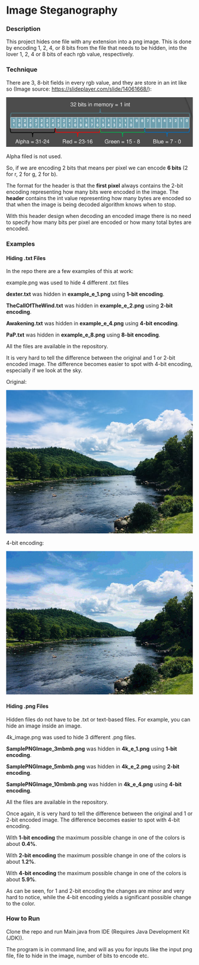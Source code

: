 # Image Steganography

### Description
This project hides one file with any extension into a png image. This is done by encoding 1, 2, 4, or 8 bits from the file that needs to be hidden, into the lover 1, 2, 4 or 8 bits of each rgb value, respectively. 

### Technique 
There are 3, 8-bit fields in every rgb value, and they are store in an int like so (Image source: https://slideplayer.com/slide/14061668/):

![](intRGB.PNG)

Alpha filed is not used.

So, if we are encoding 2 bits that means per pixel we can encode **6 bits** (2 for r, 2 for g, 2 for b).

The format for the header is that the **first pixel** always contains the 2-bit encoding representing how many bits were encoded in the image. The **header** contains the int value representing how many bytes are encoded so that when the image is being decoded algorithm knows when to stop.

With this header design when decoding an encoded image there is no need to specify how many bits per pixel are encoded or how many total bytes are encoded.

### Examples
#### Hiding .txt Files
In the repo there are a few examples of this at work:

example.png was used to hide 4 different .txt files

**dexter.txt** was hidden in **example_e_1.png** using **1-bit encoding**.

**TheCallOfTheWind.txt** was hidden in **example_e_2.png** using **2-bit encoding**.

**Awakening.txt** was hidden in **example_e_4.png** using **4-bit encoding**.

**PaP.txt** was hidden in **example_e_8.png** using **8-bit encoding**.

All the files are available in the repository.

It is very hard to tell the difference between the original and 1 or 2-bit encoded image. The difference becomes easier to spot with 4-bit encoding, especially if we look at the sky.

Original:

![](example.png)

4-bit encoding:

![](example_e_4.png)

#### Hiding .png Files

Hidden files do not have to be .txt or text-based files. For example, you can hide an image inside an image. 

4k_image.png was used to hide 3 different .png files.

**SamplePNGImage_3mbmb.png** was hidden in **4k_e_1.png** using **1-bit encoding**.

**SamplePNGImage_5mbmb.png** was hidden in **4k_e_2.png** using **2-bit encoding**.

**SamplePNGImage_10mbmb.png** was hidden in **4k_e_4.png** using **4-bit encoding**.

All the files are available in the repository.

Once again, it is very hard to tell the difference between the original and 1 or 2-bit encoded image. The difference becomes easier to spot with 4-bit encoding. 

With **1-bit encoding** the maximum possible change in one of the colors is about **0.4%**.

With **2-bit encoding** the maximum possible change in one of the colors is about **1.2%**.

With **4-bit encoding** the maximum possible change in one of the colors is about **5.9%**.

As can be seen, for 1 and 2-bit encoding the changes are minor and very hard to notice, while the 4-bit encoding yields a significant possible change to the color.

### How to Run

Clone the repo and run Main.java from IDE (Requires Java Development Kit (JDK)).

The program is in command line, and will as you for inputs like the input png file, file to hide in the image, number of bits to encode etc.

